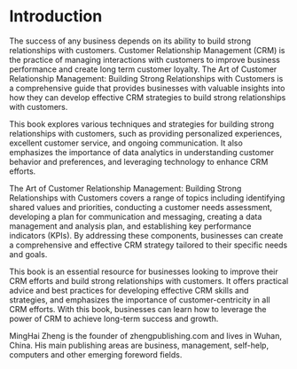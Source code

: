 # Introduction

The success of any business depends on its ability to build strong relationships with customers. Customer Relationship Management (CRM) is the practice of managing interactions with customers to improve business performance and create long term customer loyalty. The Art of Customer Relationship Management: Building Strong Relationships with Customers is a comprehensive guide that provides businesses with valuable insights into how they can develop effective CRM strategies to build strong relationships with customers.

This book explores various techniques and strategies for building strong relationships with customers, such as providing personalized experiences, excellent customer service, and ongoing communication. It also emphasizes the importance of data analytics in understanding customer behavior and preferences, and leveraging technology to enhance CRM efforts.

The Art of Customer Relationship Management: Building Strong Relationships with Customers covers a range of topics including identifying shared values and priorities, conducting a customer needs assessment, developing a plan for communication and messaging, creating a data management and analysis plan, and establishing key performance indicators (KPIs). By addressing these components, businesses can create a comprehensive and effective CRM strategy tailored to their specific needs and goals.

This book is an essential resource for businesses looking to improve their CRM efforts and build strong relationships with customers. It offers practical advice and best practices for developing effective CRM skills and strategies, and emphasizes the importance of customer-centricity in all CRM efforts. With this book, businesses can learn how to leverage the power of CRM to achieve long-term success and growth.


MingHai Zheng is the founder of zhengpublishing.com and lives in Wuhan, China. His main publishing areas are business, management, self-help, computers and other emerging foreword fields.
